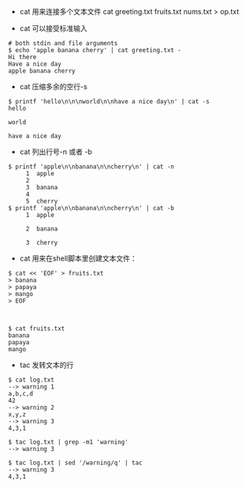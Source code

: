 
- cat 用来连接多个文本文件
cat greeting.txt fruits.txt nums.txt > op.txt

- cat 可以接受标准输入
```
# both stdin and file arguments
$ echo 'apple banana cherry' | cat greeting.txt -
Hi there
Have a nice day
apple banana cherry
```

- cat 压缩多余的空行-s
```
$ printf 'hello\n\n\nworld\n\nhave a nice day\n' | cat -s
hello

world

have a nice day
```

- cat 列出行号-n 或者 -b
```
$ printf 'apple\n\nbanana\n\ncherry\n' | cat -n
     1	apple
     2	
     3	banana
     4	
     5	cherry
$ printf 'apple\n\nbanana\n\ncherry\n' | cat -b
     1  apple

     2  banana

     3  cherry
```



- cat 用来在shell脚本里创建文本文件：
```
$ cat << 'EOF' > fruits.txt
> banana
> papaya
> mango
> EOF



$ cat fruits.txt
banana
papaya
mango
```

- tac 发转文本的行
```
$ cat log.txt
--> warning 1
a,b,c,d
42
--> warning 2
x,y,z
--> warning 3
4,3,1

$ tac log.txt | grep -m1 'warning'
--> warning 3

$ tac log.txt | sed '/warning/q' | tac
--> warning 3
4,3,1
```
